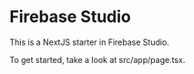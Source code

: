 # Firebase Studio

This is a NextJS starter in Firebase Studio.

To get started, take a look at src/app/page.tsx.

<!-- Forcing a change to ensure git commit picks it up -->
